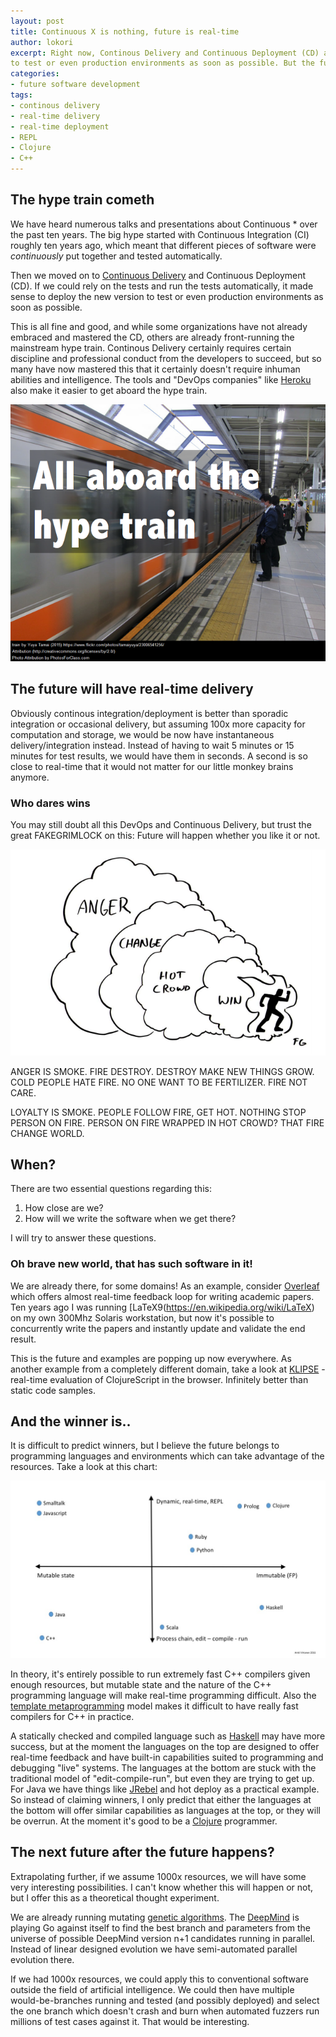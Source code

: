 ```yaml
---
layout: post
title: Continuous X is nothing, future is real-time
author: lokori
excerpt: Right now, Continous Delivery and Continuous Deployment (CD) and DevOps are all the rage. It makes sense to deploy the new version 
to test or even production environments as soon as possible. But the future is not continous, it will be real-time, so better get ready... or else.
categories: 
- future software development
tags:
- continous delivery
- real-time delivery
- real-time deployment
- REPL
- Clojure
- C++
---
```


## The hype train cometh 


We have heard numerous talks and presentations about Continuous * over the past ten years. The big hype started with Continuous Integration (CI) roughly ten years ago, which meant
that different pieces of software were *continuously* put together and tested automatically.

Then we moved on to [Continuous Delivery](https://en.wikipedia.org/wiki/Continuous_delivery) and Continuous Deployment (CD). If we could rely
on the tests and run the tests automatically, it made sense to deploy the new version to test or even production environments as soon as possible. 

This is all fine and good, and while some organizations have not already embraced and mastered the CD, others are already front-running the mainstream hype train. Continous Delivery
certainly requires certain discipline and professional conduct from the developers to succeed, but so many have now mastered this that it certainly doesn't require inhuman
abilities and intelligence. The tools and "DevOps companies" like [Heroku](https://www.heroku.com/) also make it easier to get aboard the hype train.

![All aboard the hype train](/img/real-time-deployment/hypetrain.png)


## The future will have real-time delivery

Obviously continous integration/deployment is better than sporadic integration or occasional delivery, but
assuming 100x more capacity for computation and storage, we would be now have instantaneous delivery/integration instead. Instead of having to wait 5 minutes or 15 minutes for test
results, we would have them in seconds. A second is so close to real-time that it would not matter for our little monkey brains anymore.

### Who dares wins

You may still doubt all this DevOps and Continuous Delivery, but trust the great FAKEGRIMLOCK on this: Future will happen whether you like it or not.

![Hot crowd drives the change](/img/real-time-deployment/hotcrowd-fakegrimlock.png)

ANGER IS SMOKE. FIRE DESTROY. DESTROY MAKE NEW THINGS GROW. COLD PEOPLE
HATE FIRE. NO ONE WANT TO BE FERTILIZER. FIRE NOT CARE.

LOYALTY IS SMOKE. PEOPLE FOLLOW FIRE, GET HOT. NOTHING STOP PERSON ON FIRE.
PERSON ON FIRE WRAPPED IN HOT CROWD? THAT FIRE CHANGE WORLD.

## When? 

There are two essential questions regarding this:

1. How close are we? 
2. How will we write the software when we get there?

I will try to answer these questions.

### Oh brave new world, that has such software in it!

We are already there, for some domains! As an example, consider [Overleaf](https://www.overleaf.com) which offers
almost real-time feedback loop for writing academic papers. Ten years ago I was running
[LaTeX9(https://en.wikipedia.org/wiki/LaTeX) on my own 300Mhz Solaris workstation, but now it's possible to concurrently write
the papers and instantly update and validate the end result.

This is the future and examples are popping up now everywhere. As another example from
a completely different domain, take a look at [KLIPSE](https://github.com/viebel/klipse) - real-time evaluation of ClojureScript in 
the browser. Infinitely better than static code samples.

## And the winner is..

It is difficult to predict winners, but I believe the future belongs to programming languages
and environments which can take advantage of the resources. Take a look at this chart:

![programming languages](/img/real-time-deployment/programming_languages.jpg)


In theory, it's entirely possible to run extremely fast C++ compilers given 
enough resources, but mutable state and the nature of the C++ programming language 
will make real-time programming difficult. Also the [template metaprogramming](https://en.wikipedia.org/wiki/Template_metaprogramming) 
model makes it  difficult to have really fast compilers for C++ in practice.

A statically checked and compiled language such as [Haskell](https://www.haskell.org/) may have more success, but at the moment 
the languages on the top are designed to offer real-time feedback and have built-in capabilities 
suited to programming and debugging "live" systems. The languages at the bottom are stuck with the
traditional model of "edit-compile-run", but even they are trying to get up. For Java we have things
like [JRebel](https://zeroturnaround.com/software/jrebel/) and hot deploy as a practical example. So instead of claiming winners, I only 
predict that either the languages at the bottom will offer similar capabilities as languages at the top,
or they will be overrun. At the moment it's good to be a [Clojure](http://clojure.org/) programmer.


## The next future after the future happens?

Extrapolating further, if we assume 1000x resources, we will have some very interesting possibilities. 
I can't know whether this will happen or not, but I offer this as a theoretical thought experiment.

We are already running mutating [genetic algorithms](https://en.wikipedia.org/wiki/Genetic_algorithm). The [DeepMind](https://deepmind.com/) is playing Go against itself to 
find the best branch and parameters from the universe of possible DeepMind version n+1 candidates running in parallel. Instead of linear designed evolution we have semi-automated parallel evolution there.

If we had 1000x resources, we could apply this to conventional software outside the field of artificial
intelligence. We could then have multiple would-be-branches running and tested (and possibly deployed) and
select the one branch which doesn't crash and burn when automated fuzzers run millions of test 
cases against it. That would be interesting.

